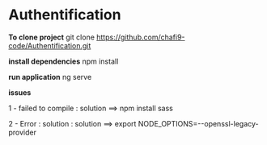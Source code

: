 # Authentification

**To clone project**
git clone https://github.com/chafi9-code/Authentification.git

**install dependencies**
npm install

**run application**
ng serve

**issues** 

1 - failed to compile : solution ==> npm install sass

2 - Error : solution : solution ==> export NODE_OPTIONS=--openssl-legacy-provider
